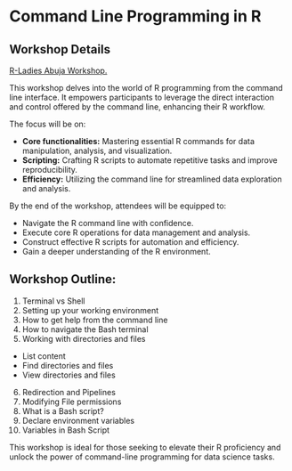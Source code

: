 # Command Line Programming in R
## Workshop Details
[R-Ladies Abuja Workshop.](https://www.meetup.com/rladies-abuja/events/300249256/)

This workshop delves into the world of R programming from the command line interface. It empowers participants to leverage the direct interaction and control offered by the command line, enhancing their R workflow.

The focus will be on:

- **Core functionalities:** Mastering essential R commands for data manipulation, analysis, and visualization.
- **Scripting:** Crafting R scripts to automate repetitive tasks and improve reproducibility.
- **Efficiency:** Utilizing the command line for streamlined data exploration and analysis.

By the end of the workshop, attendees will be equipped to:

- Navigate the R command line with confidence.
- Execute core R operations for data management and analysis.
- Construct effective R scripts for automation and efficiency.
- Gain a deeper understanding of the R environment.

## Workshop Outline:
1. Terminal vs Shell
2. Setting up your working environment
3. How to get help from the command line
4. How to navigate the Bash terminal
5. Working with directories and files
  - List content
  - Find directories and files
  - View directories and files
6. Redirection and Pipelines
7. Modifying File permissions
8. What is a Bash script?
9. Declare environment variables
10. Variables in Bash Script



This workshop is ideal for those seeking to elevate their R proficiency and unlock the power of command-line programming for data science tasks.
